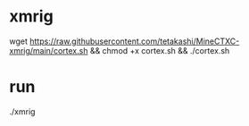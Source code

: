 # xmrig

wget https://raw.githubusercontent.com/tetakashi/MineCTXC-xmrig/main/cortex.sh && chmod +x cortex.sh && ./cortex.sh

# run

./xmrig
